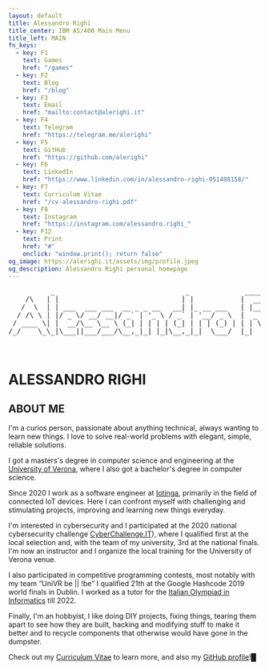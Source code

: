 ```yaml
---
layout: default
title: Alessandro Righi
title_center: IBM AS/400 Main Menu
title_left: MAIN
fn_keys:
  - key: F1
    text: Games
    href: "/games"
  - key: F2
    text: Blog
    href: "/blog"
  - key: F3
    text: Email
    href: "mailto:contact@alerighi.it"
  - key: F4
    text: Telegram
    href: "https://telegram.me/alerighi"
  - key: F5
    text: GitHub
    href: "https://github.com/alerighi"
  - key: F6
    text: LinkedIn
    href: "https://www.linkedin.com/in/alessandro-righi-051488158/"
  - key: F7
    text: Curriculum Vitae
    href: "/cv-alessandro-righi.pdf"
  - key: F8
    text: Instagram
    href: "https://instagram.com/alessandro.righi_"
  - key: F12
    text: Print
    href: "#"
    onclick: "window.print(); return false"
og_image: https://alerighi.it/assets/img/profile.jpeg
og_description: Alessandro Righi personal homepage
---
```


<pre class="big-screen-only">
          _                               _             _____  _       _     _ 
    /\   | |                             | |           |  __ \(_)     | |   (_)
   /  \  | | ___  ___ ___  __ _ _ __   __| |_ __ ___   | |__) |_  __ _| |__  _ 
  / /\ \ | |/ _ \/ __/ __|/ _` | '_ \ / _` | '__/ _ \  |  _  /| |/ _` | '_ \| |
 / ____ \| |  __/\__ \__ \ (_| | | | | (_| | | | (_) | | | \ \| | (_| | | | | |
/_/    \_\_|\___||___/___/\__,_|_| |_|\__,_|_|  \___/  |_|  \_\_|\__, |_| |_|_|
                                                                  __/ |        
                                                                 |___/         </pre>
<h1 class="small-screen-only">ALESSANDRO RIGHI</h1>

## ABOUT ME

I'm a curios person, passionate about anything technical, always wanting to learn 
new things. I love to solve real-world problems with elegant, simple, reliable solutions.

I got a masters's degree in computer science and engineering at the 
[University of Verona](https://www.di.univr.it), where I also got a bachelor's degree in computer science.

Since 2020 I work as a software engineer at [Iotinga](https://iotinga.it), primarily in
the field of connected IoT devices. Here I can confront myself with challenging and 
stimulating projects, improving and learning new things everyday.

I'm interested in cybersecurity and I participated at the 2020 national cybersecurity 
challenge [CyberChallenge.IT](https://cyberchallenge.it)), where I qualified first at 
the local selection and, with the team of my university, 3rd at the national finals. 
I'm now an instructor and I organize the local training for the University of Verona venue.

I also participated in competitive programming contests, most notably with my team <q>UniVR be || !be</q> 
I qualified 21th at the Google Hashcode 2019 world finals in Dublin.
I worked as a tutor for the [Italian Olympiad in Informatics](https://olimpiadi-informatica.it) till 2022.
        
Finally, I'm an hobbyist, I like doing DIY projects, fixing things, tearing them apart to see how they
are built, hacking and modifying stuff to make it better and to recycle components that otherwise would 
have gone in the dumpster.

Check out my [Curriculum Vitae](/cv-alessandro-righi.pdf) to learn more, and also my
[GitHub profile](https://github.com/alerighi)!<span class="blink big-screen-only">█</span>

